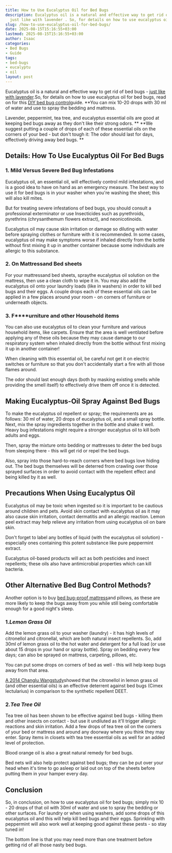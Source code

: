 ```yaml
---
title: How to Use Eucalyptus Oil for Bed Bugs
description: Eucalyptus oil is a natural and effective way to get rid of bed bugs
  just like with lavender . So, for details on how to use eucalyptus oil for bed bugs,...
slug: /how-to-use-eucalyptus-oil-for-bed-bugs/
date: 2025-08-15T15:16:55+03:00
lastmod: 2025-08-15T15:16:55+03:00
author: Isaac
categories:
- Bed Bugs
- Guide
tags:
- bed-bugs
- eucalyptu
- oil
layout: post
---
```

Eucalyptus oil is a natural and effective way to get rid of bed bugs - [just like with lavender](https://pestpolicy.com/does-lavender-kill-[bed-bugs](https://pestpolicy.com/essential-oils-for-bed-bugs/)/).So, for details on how to use eucalyptus oil for bed bugs, read on for this [DIY bed bug control](https://pestpolicy.com/diy-bed-bug-spray/)guide. **You can mix 10-20 drops with 30 ml of water and use to spray the bedding and mattress.

Lavender, peppermint, tea tree, and eucalyptus essential oils are good at keeping bed bugs away as they don't like their strong odors. ** **We suggest putting a couple of drops of each of these essential oils on the corners of your bed - but don't tough it: The odor should last for days, effectively driving away bed bugs. **

##  Details: How To Use Eucalyptus Oil For Bed Bugs

###  1. Mild Versus Severe Bed Bug Infestations

Eucalyptus oil, an essential oil, will effectively control mild infestations, and is a good idea to have on hand as an emergency measure. The best way to use it for bed bugs is in your washer when you're washing the sheet; this will also kill mites.

But for treating severe infestations of bed bugs, you should consult a professional exterminator or use Insecticides such as pyrethroids, pyrethrins (chrysanthemum flowers extract), and neonicotinoids.

Eucalyptus oil may cause skin irritation or damage so diluting with water before spraying clothes or furniture with it is recommended. In some cases, eucalyptus oil may make symptoms worse if inhaled directly from the bottle without first mixing it up in another container because some individuals are allergic to this substance.

###  2. On Mattressand Bed sheets

For your mattressand bed sheets, spraythe eucalyptus oil solution on the mattress, then use a clean cloth to wipe it in. You may also add the eucalyptus oil onto your laundry loads (like in washers) in order to kill bed bugs and their eggs. A couple drops each of these essential oils can be applied in a few places around your room - on corners of furniture or underneath objects.

###  **3. F****urniture and other Household items**

You can also use eucalyptus oil to clean your furniture and various household items, like carpets. Ensure that the area is well ventilated before applying any of these oils because they may cause damage to our respiratory system when inhaled directly from the bottle without first mixing it up in another container!

When cleaning with this essential oil, be careful not get it on electric switches or furniture so that you don't accidentally start a fire with all those flames around.

The odor should last enough days (both by masking existing smells while providing the smell itself) to effectively drive them off once it is detected.

##  **Making Eucalyptus-Oil Spray Against Bed Bugs**

To make the eucalyptus oil repellent or spray; the requirements are as follows: 30 ml of water, 20 drops of eucalyptus oil, and a small spray bottle. Next, mix the spray ingredients together in the bottle and shake it well. Heavy bug infestations might require a stronger eucalyptus oil to kill both adults and eggs.

Then, spray the mixture onto bedding or mattresses to deter the bed bugs from sleeping there - this will get rid or repel the bed bugs.

Also, spray into those hard-to-reach corners where bed bugs love hiding out. The bed bugs themselves will be deterred from crawling over those sprayed surfaces in order to avoid contact with the repellent effect and being killed by it as well.

##  Precautions When Using Eucalyptus Oil

Eucalyptus oil may be toxic when ingested so it is important to be cautious around children and pets. Avoid skin contact with eucalyptus oil as it may also cause skin irritation, contact dermatitis and an allergic reaction. Lemon peel extract may help relieve any irritation from using eucalyptus oil on bare skin.

Don't forget to label any bottles of liquid (with the eucalyptus oil solution) - especially ones containing this potent substance like pure peppermint extract.

Eucalyptus oil-based products will act as both pesticides and insect repellents; these oils also have antimicrobial properties which can kill bacteria.

##  Other Alternative Bed Bug Control Methods?

Another option is to buy [bed bug-proof mattress](https://pestpolicy.com/best-bed-bug-mattress-encasements/)and pillows, as these are more likely to keep the bugs away from you while still being comfortable enough for a good night's sleep.

###  1.*Lemon Grass Oil*

Add the lemon grass oil to your washer (laundry) - it has high levels of citronellol and citronellal, which are both natural insect repellents. So, add 30ml of lemon grass oil to the hot water and detergent for a full load (or use about 15 drops in your hand or spray bottle). Spray on bedding every few days; can also be sprayed on mattress, carpeting, pillows, etc.

You can put some drops on corners of bed as well - this will help keep bugs away from that area.

[A 2014 Changlu Wangstudy](https://www.mdpi.com/2075-4450/5/4/849/htm)showed that the citronellol in lemon grass oil (and other essential oils) is an effective deterrent against bed bugs (Cimex lectularius) in comparison to the synthetic repellent DEET.

###  2.*Tea Tree Oil*

Tea tree oil has been shown to be effective against bed bugs - killing them and other insects on contact - but use it undiluted as it'll trigger allergic reactions and skin irritation. Add a few drops of tea tree oil on the corners of your bed or mattress and around any doorway where you think they may enter. Spray items in closets with tea tree essential oils as well for an added level of protection.

Blood orange oil is also a great natural remedy for bed bugs.

Bed nets will also help protect against bed bugs; they can be put over your head when it's time to go asleep or laid out on top of the sheets before putting them in your hamper every day.

##  Conclusion

So, in conclusion, on how to use eucalyptus oil for bed bugs; simply mix 10 - 20 drops of that oil with 30ml of water and use to spray the bedding or other surfaces. For laundry or when using washers, add some drops of this eucalyptus oil and this will help kill bed bugs and their eggs. Sprinkling with peppermint will also work well at keeping good against these pests - so stay tuned in!

The bottom line is that you may need more than one treatment before getting rid of all those nasty bed bugs.
